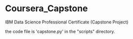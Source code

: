 # Coursera_Capstone
IBM Data Science Professional Certificate (Capstone Project)

the code file is 'capstone.py' in the "scripts" directory.
